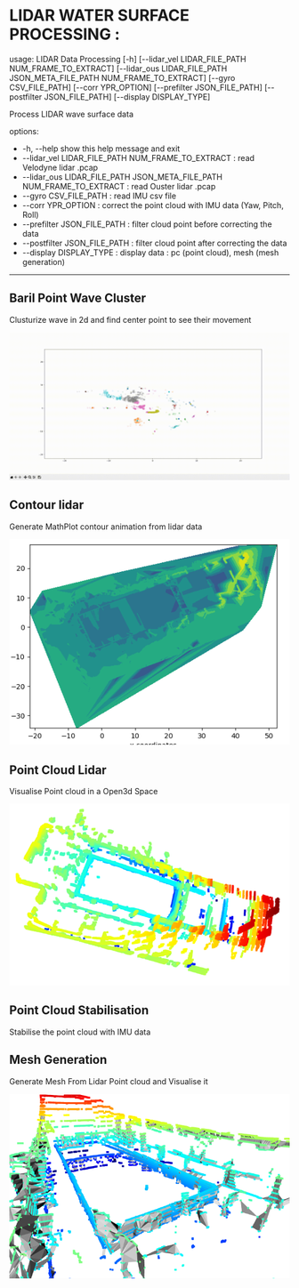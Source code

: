# LIDAR WATER SURFACE PROCESSING :

usage: LIDAR Data Processing [-h] [--lidar_vel LIDAR_FILE_PATH NUM_FRAME_TO_EXTRACT] [--lidar_ous LIDAR_FILE_PATH JSON_META_FILE_PATH NUM_FRAME_TO_EXTRACT] [--gyro CSV_FILE_PATH] [--corr YPR_OPTION] [--prefilter JSON_FILE_PATH]
                             [--postfilter JSON_FILE_PATH] [--display DISPLAY_TYPE]

Process LIDAR wave surface data

options:
-  -h, --help            show this help message and exit
-  --lidar_vel LIDAR_FILE_PATH NUM_FRAME_TO_EXTRACT :
                        read Velodyne lidar .pcap
-  --lidar_ous LIDAR_FILE_PATH JSON_META_FILE_PATH NUM_FRAME_TO_EXTRACT :
                        read Ouster lidar .pcap
-  --gyro CSV_FILE_PATH : read IMU csv file
-  --corr YPR_OPTION  :   correct the point cloud with IMU data (Yaw, Pitch, Roll)
-  --prefilter JSON_FILE_PATH :
                        filter cloud point before correcting the data
-  --postfilter JSON_FILE_PATH :
                        filter cloud point after correcting the data
-  --display DISPLAY_TYPE :
                        display data : pc (point cloud), mesh (mesh generation)
---
## Baril Point Wave Cluster

Clusturize wave in 2d and find center point to see their movement

![contour map](./img/barilP.gif "Title")
## Contour lidar

Generate MathPlot contour animation from lidar data

![contour map](./img/contourMap.PNG "Title")

## Point Cloud Lidar

Visualise Point cloud in a Open3d Space

![point cloud](./img/LidarImg.PNG "Title")

## Point Cloud Stabilisation

Stabilise the point cloud with IMU data

## Mesh Generation

Generate Mesh From Lidar Point cloud and Visualise it

![mesh generation](./img/mesh3.PNG "Title")
